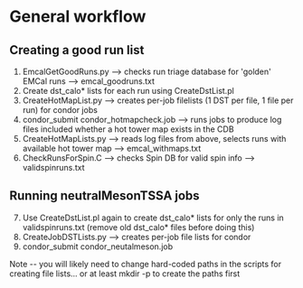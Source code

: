 # General workflow

## Creating a good run list
1. EmcalGetGoodRuns.py --> checks run triage database for 'golden' EMCal runs --> emcal_goodruns.txt
2. Create dst_calo\* lists for each run using CreateDstList.pl
3. CreateHotMapList.py --> creates per-job filelists (1 DST per file, 1 file per run) for condor jobs
4. condor_submit condor_hotmapcheck.job --> runs jobs to produce log files included whether a hot tower map exists in the CDB
5. CreateHotMapLists.py --> reads log files from above, selects runs with available hot tower map --> emcal_withmaps.txt
6. CheckRunsForSpin.C --> checks Spin DB for valid spin info --> validspinruns.txt

## Running neutralMesonTSSA jobs
7. Use CreateDstList.pl again to create dst_calo\* lists for only the runs in validspinruns.txt (remove old dst_calo\* files before doing this)
8. CreateJobDSTLists.py --> creates per-job file lists for condor
9. condor_submit condor_neutalmeson.job

Note -- you will likely need to change hard-coded paths in the scripts for creating file lists... or at least mkdir -p to create the paths first
